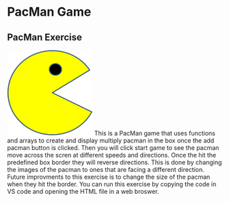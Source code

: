 # PacMan Game
## PacMan Exercise
<img src="PacMan1.png" width="200" height="200">
This is a PacMan game that uses functions and arrays to create and display multiply pacman in the box once the add pacman button is clicked.  Then you will click start game to see the pacman move across the scren at different speeds and directions.  Once the hit the predefined box border they will reverse directions.  This is done by changing the images of the pacman to ones that are facing a different direction.
Future improvments to this exercise is to change the size of the pacman when they hit the border.
You can run this exercise by copying the code in VS code and opening the HTML file in a web broswer.
